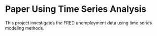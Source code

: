 # Paper Using Time Series Analysis
This project investigates the FRED unemployment data using time series modeling methods.
